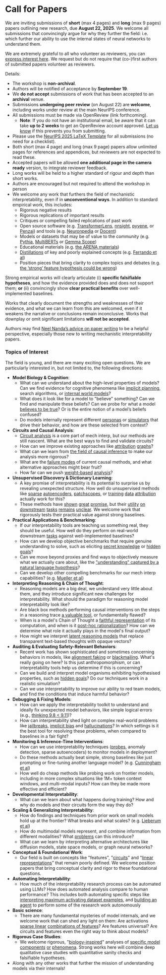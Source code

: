 # Call for Papers
We are inviting submissions of **short** (max 4 pages) and **long** (max 9 pages) papers outlining new research, due **August 22, 2025**. We welcome all submissions that convincingly argue for why they further the field: i.e. which further our ability to use the internal states of neural networks to understand them. 

We are extremely grateful to all who volunteer as reviewers, you can [express interest here](https://www.google.com/url?q=https://docs.google.com/forms/d/e/1FAIpQLSdiw1SJllzoTz_nqzDTzTOGb9DV3W_truQyh-WvYj_QGIi7Mg/viewform?usp%3Ddialog&sa=D&source=editors&ust=1753065440073164&usg=AOvVaw03ANTrOVUod8n8-SSPD-Ta). We request but do not require that (co-)first authors of submitted papers volunteer as reviewers. 

Details: 
* The workshop is **non-archival**.
* Authors will be notified of acceptance by **September 19**.
* We **do not accept** submissions of work that has been accepted to an **archival** venue.
* Submissions **undergoing peer review** (on August 22) are **welcome**, including works under review at the main NeurIPS conference.
* All submissions must be made via OpenReview (link forthcoming).
  * **Note**: If you do not have an institutional email, be aware that it can take **up to 2 weeks** to get an OpenReview account approved. [Let us know](mailto:neurips2025@mechinterpworkshop.com) if this prevents you from submitting.
* Please use the [NeurIPS 2025 LaTeX Template](https://www.google.com/url?q=https://media.neurips.cc/Conferences/NeurIPS2025/Styles.zip&sa=D&source=editors&ust=1753065440074551&usg=AOvVaw2o4HFiEUjQYb8obEJBx6HF) for all submissions (no need for a checklist).
* Both short (max 4 page) and long (max 9 page) papers allow unlimited pages for references and appendices, but reviewers are not expected to read these.
* Accepted papers will be allowed **one additional page in the camera ready** version, to integrate reviewer feedback.
* Long works will be held to a higher standard of rigour and depth than short works.
* Authors are encouraged but not required to attend the workshop in person
* We welcome any work that furthers the field of mechanistic interpretability, even if in **unconventional ways**. In addition to standard empirical work, this includes:
  * Rigorous negative results
  * Rigorous replications of important results
  * Critiques or compelling failed replications of past work
  * Open source software (e.g. [TransformerLens](https://www.google.com/url?q=https://github.com/neelnanda-io/TransformerLens&sa=D&source=editors&ust=1753065440075836&usg=AOvVaw1KtN7AwjuRdE4l8YUBuXma), [nnsight](https://www.google.com/url?q=https://github.com/ndif-team/nnsight&sa=D&source=editors&ust=1753065440075926&usg=AOvVaw1zD2LakWRZijfPRe99yaaB), [pyvene](https://www.google.com/url?q=https://github.com/stanfordnlp/pyvene/tree/main/pyvene/models/mlp&sa=D&source=editors&ust=1753065440076026&usg=AOvVaw1glDzX-eLGuJdv_sJiK9Jv), or [Penzai](https://www.google.com/url?q=https://github.com/google-deepmind/penzai&sa=D&source=editors&ust=1753065440076118&usg=AOvVaw1Qg-SbrpM28cStsEliKfYH)) and tools (e.g. [Neuronpedia](https://www.google.com/url?q=http://neuronpedia.org&sa=D&source=editors&ust=1753065440076210&usg=AOvVaw2mGXi51l6MGmexTJWuYFcH) or [Docent](https://www.google.com/url?q=https://transluce.org/introducing-docent&sa=D&source=editors&ust=1753065440076291&usg=AOvVaw1h_TVOTZaZErsF4oHyVUrA))
  * Models or datasets that may be of value to the community (e.g. [Pythia](https://www.google.com/url?q=https://arxiv.org/abs/2304.01373&sa=D&source=editors&ust=1753065440076445&usg=AOvVaw0RxFHr00ByvhKNtqrl9DMX), [MultiBERTs](https://www.google.com/url?q=https://arxiv.org/abs/2106.16163&sa=D&source=editors&ust=1753065440076529&usg=AOvVaw0I-EM6ERoxQqNPM_gjM3Aj) or [Gemma Scope](https://www.google.com/url?q=https://arxiv.org/abs/2408.05147&sa=D&source=editors&ust=1753065440076615&usg=AOvVaw3fOCXH50Ln-wqDdYYU9HGv))
  * Educational materials (e.g. [the ARENA materials](https://www.google.com/url?q=https://arena3-chapter1-transformer-interp.streamlit.app/&sa=D&source=editors&ust=1753065440076781&usg=AOvVaw09YFXw5C_lkyckyULmj9TD))
  * [Distillations](https://www.google.com/url?q=https://distill.pub/2017/research-debt/&sa=D&source=editors&ust=1753065440076894&usg=AOvVaw1gpzhVYfIpv6DORJoJ3fev) of key and poorly explained concepts (e.g. [Ferrando et al](https://www.google.com/url?q=https://arxiv.org/abs/2405.00208&sa=D&source=editors&ust=1753065440077034&usg=AOvVaw2ASjXj8K0tmL0_QM3O4pah))
  * Position pieces that bring clarity to complex topics and debates (e.g. [the ‘strong’ feature hypothesis could be wrong](https://www.google.com/url?q=https://www.alignmentforum.org/posts/tojtPCCRpKLSHBdpn/the-strong-feature-hypothesis-could-be-wrong&sa=D&source=editors&ust=1753065440077270&usg=AOvVaw0oE7GTV_9DfhD9eZ6x9Cm2))

Strong empirical works will clearly articulate (i) **specific falsifiable hypotheses**, and how the evidence provided does and does not support them; **or** (ii) convincingly show **clear practical benefits** over well-implemented baselines. 

Works that clearly document the strengths and weaknesses of their evidence, and what we can learn from this are welcomed, even if it weakens the narrative or conclusions remain inconclusive. Works that downplay or omit significant limitations **will not be accepted**. 

Authors may find [Neel Nanda’s advice on paper writing](https://www.google.com/url?q=https://www.alignmentforum.org/posts/eJGptPbbFPZGLpjsp/highly-opinionated-advice-on-how-to-write-ml-papers&sa=D&source=editors&ust=1753065440078235&usg=AOvVaw378ZKQBMU5HpQFDaUpGhF1) to be a helpful perspective, especially those new to writing mechanistic interpretability papers. 
### Topics of Interest
The field is young, and there are many exciting open questions. We are particularly interested in, but not limited to, the following directions: 
* **Model Biology & Cognition**:
  * What can we understand about the high-level properties of models? Can we find evidence for cognitive phenomena like [implicit planning](https://www.google.com/url?q=https://transformer-circuits.pub/2025/attribution-graphs/biology.html%23dives-poems&sa=D&source=editors&ust=1753065440078932&usg=AOvVaw2jZOv5556xW1_ewbEJTcZt), search algorithms, or [internal world models](https://www.google.com/url?q=https://arxiv.org/abs/2210.13382&sa=D&source=editors&ust=1753065440079056&usg=AOvVaw04i9ERD0fgIuSW3hra80ax)?
  * What does it look like for a model to "believe" something? Can we find and manipulate these beliefs? Can we probe for what a model [believes to be true](https://www.google.com/url?q=https://arxiv.org/abs/2310.06824&sa=D&source=editors&ust=1753065440079319&usg=AOvVaw3YSH6I1w2VPQ3NI9A-YAL7)? Or is the entire notion of a model’s beliefs confused?
  * Do models internally represent different [personas](https://www.google.com/url?q=https://arxiv.org/abs/2406.12094&sa=D&source=editors&ust=1753065440079504&usg=AOvVaw0d1XOsMg6T6HJXG_1HgXTL) or [simulators](https://www.google.com/url?q=https://www.nature.com/articles/s41586-023-06647-8&sa=D&source=editors&ust=1753065440079600&usg=AOvVaw0dBMroN_fOBpC2dboFM7-A) that drive their behavior, and how are these selected from context?
* **Circuits and Causal Analysis**:
  * [Circuit analysis](https://www.google.com/url?q=https://distill.pub/2020/circuits/zoom-in/&sa=D&source=editors&ust=1753065440079862&usg=AOvVaw2jWsBFv5vS5rbAZ06TQtIw) is a core part of mech interp, but our methods are still nascent. What are the best ways to find and validate circuits?
  * How can we improve existing approaches like [attribution](https://www.google.com/url?q=https://arxiv.org/abs/2406.11944&sa=D&source=editors&ust=1753065440080125&usg=AOvVaw2xqK3ZguW_3MKkOlbBekVG) [graphs](https://www.google.com/url?q=https://transformer-circuits.pub/2025/attribution-graphs/methods.html&sa=D&source=editors&ust=1753065440080216&usg=AOvVaw3ZaA-KmvrIguxT7wL9sHUq)?
  * What can we learn from [the field of causal inference](https://www.google.com/url?q=https://arxiv.org/abs/2407.04690&sa=D&source=editors&ust=1753065440080354&usg=AOvVaw10d12gjie--L7KSl3fbH9J) to make our analysis more rigorous?
  * What are the [failure modes](https://www.google.com/url?q=https://arxiv.org/abs/2307.15771&sa=D&source=editors&ust=1753065440080514&usg=AOvVaw0FTPaWuZW5wnKbncsvMRMk) of current causal methods, and what alternative approaches might bear fruit?
  * How far can we push [weight-based](https://www.google.com/url?q=https://arxiv.org/abs/2301.05217&sa=D&source=editors&ust=1753065440080711&usg=AOvVaw3bpUH_1TU4bXhdidlundDv) [analysis](https://www.google.com/url?q=https://arxiv.org/abs/2410.08417&sa=D&source=editors&ust=1753065440080775&usg=AOvVaw1FejFH-M1P9RVeTBRu5eyE)?
* **Unsupervised Discovery & Dictionary Learning**:
  * A key promise of interpretability is its potential to surprise us by revealing unexpected structure. How well do unsupervised methods like [sparse](https://www.google.com/url?q=https://arxiv.org/abs/2103.15949&sa=D&source=editors&ust=1753065440081143&usg=AOvVaw0W6GOAbn4HsAYSmB6SxwJg) [autoencoders](https://www.google.com/url?q=https://transformer-circuits.pub/2023/monosemantic-features&sa=D&source=editors&ust=1753065440081235&usg=AOvVaw3eujCQ5XmsiSooXnX2RJbX), [patch](https://www.google.com/url?q=https://arxiv.org/abs/2401.06102&sa=D&source=editors&ust=1753065440081302&usg=AOvVaw1BxYM7UxVt2k8M8vuLaUQL)[scopes](https://www.google.com/url?q=https://arxiv.org/abs/2403.10949v2&sa=D&source=editors&ust=1753065440081357&usg=AOvVaw2yDn1ZCy51b02Ye4ZGlq7v), or [training](https://www.google.com/url?q=https://proceedings.mlr.press/v70/koh17a?ref%3Dhttps://githubhelp.com&sa=D&source=editors&ust=1753065440081445&usg=AOvVaw1mWD5Fd8WpO4KCZe-uc3WL) [data](https://www.google.com/url?q=https://arxiv.org/abs/2308.03296&sa=D&source=editors&ust=1753065440081514&usg=AOvVaw36VtkARRp8VwEiYkll5KZW) [attribution](https://www.google.com/url?q=https://arxiv.org/abs/2205.11482&sa=D&source=editors&ust=1753065440081603&usg=AOvVaw2oJK0TIrCRMjoZTHDDSC3b) actually work for this?
  * These methods have [shown](https://www.google.com/url?q=https://transformer-circuits.pub/2024/scaling-monosemanticity/index.html&sa=D&source=editors&ust=1753065440081794&usg=AOvVaw1LdkzIXh4wHDzctOonmbRf) [great](https://www.google.com/url?q=https://transformer-circuits.pub/2025/attribution-graphs/biology.html&sa=D&source=editors&ust=1753065440081909&usg=AOvVaw0a-yoEE3zUoPyT-Co1lfSr) [promise](https://www.google.com/url?q=https://arxiv.org/abs/2503.10965&sa=D&source=editors&ust=1753065440081974&usg=AOvVaw0SeBIWZohqdLMCAsaTMvGX), but their [utility](https://www.google.com/url?q=https://arxiv.org/abs/2502.16681&sa=D&source=editors&ust=1753065440082046&usg=AOvVaw3lKtKe7CyKUG1HBExqBajh) [on](https://www.google.com/url?q=https://www.tilderesearch.com/blog/sieve&sa=D&source=editors&ust=1753065440082120&usg=AOvVaw3oLAT-Io3arnyVygglMcTn) [downstream](https://www.google.com/url?q=https://arxiv.org/abs/2501.17148&sa=D&source=editors&ust=1753065440082193&usg=AOvVaw0iGVEARgY2pO1JGuS86k5_) [tasks](https://www.google.com/url?q=https://transformer-circuits.pub/2024/features-as-classifiers/index.html&sa=D&source=editors&ust=1753065440082283&usg=AOvVaw0qenlh47vySRlEuc1r32PB) [remains](https://www.google.com/url?q=https://arxiv.org/abs/2502.04382&sa=D&source=editors&ust=1753065440082346&usg=AOvVaw3LzLoO8ZTkzc-ebBzrBa8e) [unclear](https://www.google.com/url?q=https://www.alignmentforum.org/posts/4uXCAJNuPKtKBsi28/negative-results-for-saes-on-downstream-tasks&sa=D&source=editors&ust=1753065440082463&usg=AOvVaw0XZFeFuUyE_XD9nMJVQWCl). We welcome work that rigorously tests their practical value against strong baselines.
* **Practical Applications & Benchmarking**:
  * If our interpretability tools are teaching us something real, they should be useful. How well do they perform on real-world downstream [tasks](https://www.google.com/url?q=https://www.lesswrong.com/posts/wGRnzCFcowRCrpX4Y/downstream-applications-as-validation-of-interpretability&sa=D&source=editors&ust=1753065440082962&usg=AOvVaw0ILE4vzTJFqED7k49aAgSG) against well-implemented baselines?
  * How can we develop objective benchmarks that require genuine understanding to solve, such as eliciting [secret knowledge](https://www.google.com/url?q=https://arxiv.org/abs/2505.14352&sa=D&source=editors&ust=1753065440083223&usg=AOvVaw2MoA4P4nb_AZtshdguTEAc) or [hidden goals](https://www.google.com/url?q=https://arxiv.org/abs/2503.10965&sa=D&source=editors&ust=1753065440083307&usg=AOvVaw2jXgLWTo6UeMOuFNtEJ-x9)?
  * Can we move beyond proxies and find ways to objectively measure what we actually care about, like the ["understanding" captured by a natural language hypothesis](https://www.google.com/url?q=https://arxiv.org/abs/2502.04382&sa=D&source=editors&ust=1753065440083548&usg=AOvVaw3ievfzmEabUcJiJcYFnjH0)?
  * Can we develop other compelling benchmarks for our mech interp capabilities? (e.g. [Mueller et al](https://www.google.com/url?q=https://arxiv.org/abs/2504.13151&sa=D&source=editors&ust=1753065440083788&usg=AOvVaw1Lv2VjUbuyp0DZ7VFt-w9H))
* **Interpreting Reasoning & Chain of Thought**:
  * Reasoning models are a big deal, we understand very little about them, and they introduce significant new challenges for interpretability. What should the paradigm for reasoning model interpretability look like?
  * Are black box methods performing causal interventions on the steps in a reasoning trace [a valuable tool](https://www.google.com/url?q=https://arxiv.org/abs/2506.19143&sa=D&source=editors&ust=1753065440084313&usg=AOvVaw1QVZywjg7INM-b5JDMCOzN), or fundamentally flawed?
  * When is a model's Chain of Thought a [faithful representation](https://www.google.com/url?q=https://arxiv.org/abs/2305.04388&sa=D&source=editors&ust=1753065440084483&usg=AOvVaw22DYnV52OaLpm4e0x5naIT) of its computation, and when is it [post-hoc rationalization](https://www.google.com/url?q=https://arxiv.org/abs/2503.08679&sa=D&source=editors&ust=1753065440084603&usg=AOvVaw1b90ucAb1t4m0pa9s2sEJE)? How can we determine what role it actually plays in the model's final output?
  * How might we interpret [latent reasoning models](https://www.google.com/url?q=https://arxiv.org/abs/2412.06769&sa=D&source=editors&ust=1753065440084795&usg=AOvVaw3leKdctycb5qhG_WfTXVuf) that replace transparent text-based thoughts with opaque vectors?
* **Auditing & Evaluating Safety-Relevant Behaviors**:
  * Recent work has shown sophisticated and sometimes concerning behaviors in models, like [alignment faking](https://www.google.com/url?q=https://arxiv.org/abs/2412.14093&sa=D&source=editors&ust=1753065440085160&usg=AOvVaw2dkWrlqWsl4wRErMYlXUzX) or [blackmailing](https://www.google.com/url?q=https://www.anthropic.com/research/agentic-misalignment&sa=D&source=editors&ust=1753065440085246&usg=AOvVaw2en7RLqQSgRfMsXstnzXDP). What's really going on here? Is this just anthropomorphism, or can interpretability tools help us determine if this is concerning?
  * Can we build and interpret model organisms exhibiting hypothesised properties, such as [hidden goals](https://www.google.com/url?q=https://arxiv.org/abs/2503.10965&sa=D&source=editors&ust=1753065440085579&usg=AOvVaw0wnhfCm1u7Ba1TuyfUpKWy)? Do our techniques work in a realistic simulation?
  * Can we use interpretability to improve our ability to red team models, and find the conditions that induce harmful behavior?
* **Debugging & Fixing Models**:
  * How can we apply the interpretability toolkit to understand and ideally fix unexpected model behaviors, like simple logical errors (e.g., [thinking 9.8 < 9.11](https://www.google.com/url?q=https://transluce.org/observability-interface&sa=D&source=editors&ust=1753065440086093&usg=AOvVaw2-ofEnfmbTHF0IOsSBfOkz))?
  * How can interpretability shed light on complex real-world problems like [jailbreaks](https://www.google.com/url?q=https://transformer-circuits.pub/2025/attribution-graphs/biology.html%23dives-jailbreak&sa=D&source=editors&ust=1753065440086298&usg=AOvVaw0Gh_mLPAz_-LuM7VexhqtH), [implicit bias](https://www.google.com/url?q=https://arxiv.org/abs/2506.10922&sa=D&source=editors&ust=1753065440086371&usg=AOvVaw2duWa6gJZjECGGnVTKqPun) and [hallucinations](https://www.google.com/url?q=https://arxiv.org/abs/2411.14257&sa=D&source=editors&ust=1753065440086447&usg=AOvVaw3lvfXD6gjZK3GcqFLplPdo)? In which settings is it the best tool for resolving these problems, when compared to baselines in a fair fight?
* **Monitoring & Inference-Time Interventions**:
  * How can we use interpretability techniques ([probes](https://www.google.com/url?q=https://arxiv.org/abs/2102.12452&sa=D&source=editors&ust=1753065440086852&usg=AOvVaw2z0j8kOiuXVfxJN7ud57C2), anomaly detection, sparse autoencoders) to monitor models in deployment?
  * Do these methods actually beat simple, strong baselines like just prompting or fine-tuning another language model? (e.g. [Cunningham et al](https://www.google.com/url?q=https://alignment.anthropic.com/2025/cheap-monitors/&sa=D&source=editors&ust=1753065440087130&usg=AOvVaw0BAQB_iN8VpFTd5WEmvCoU))
  * How well do cheap methods like probing work on frontier models, including in more complex situations like 1M+ token context windows, and multi-modal inputs? How can they be made more effective and efficient?
* **Developmental Interpretability**:
  * What can we learn about what happens during training? How and why do models and their circuits form the way they do?
* **Scaling & Generalizing Interpretability**:
  * How do findings and techniques from prior work on small models hold up at the frontier? What breaks and what scales? (e.g. [Lieberum et al](https://www.google.com/url?q=https://arxiv.org/abs/2307.09458&sa=D&source=editors&ust=1753065440087987&usg=AOvVaw2BOTwclXTdV1WGULiLaHak))
  * How do multimodal models represent, and combine information from different modalities? What [problems](https://www.google.com/url?q=https://openreview.net/pdf?id%3DVUhRdZp8ke&sa=D&source=editors&ust=1753065440088291&usg=AOvVaw3r_WLbJz5KzWZXpajKbepW) can this introduce?
  * What can we learn by interpreting alternative architectures like diffusion models, state space models, or graph neural networks?
* **Conceptual & Foundational Work**:
  * Our field is built on concepts like "features", "[circuits](https://www.google.com/url?q=https://distill.pub/2020/circuits/zoom-in/&sa=D&source=editors&ust=1753065440088718&usg=AOvVaw18bs6ot7p3UBA4N9V0r7A1)" and “[linear representations](https://www.google.com/url?q=https://transformer-circuits.pub/2024/july-update/index.html%23linear-representations&sa=D&source=editors&ust=1753065440088841&usg=AOvVaw2d4HdgdqWNNnytVJYBQ5TJ)” that remain poorly defined. We welcome position papers that bring conceptual clarity and rigor to these foundational questions.
* **Automating Interpretability**:
  * How much of the interpretability research process can be automated using LLMs? How does automated analysis compare to human performance? This includes both automating specific steps like [interpreting maximum activating dataset examples](https://www.google.com/url?q=https://openaipublic.blob.core.windows.net/neuron-explainer/paper/index.html&sa=D&source=editors&ust=1753065440089406&usg=AOvVaw12M5UFuF8JoEs7Io5fv565), and [building an agent](https://www.google.com/url?q=https://arxiv.org/abs/2404.14394&sa=D&source=editors&ust=1753065440089509&usg=AOvVaw2F2GOqqTRLAuxPhrRGsINe) to perform some of the research work autonomously
* **Basic science**:
  * There are many fundamental mysteries of model internals, and we welcome work that can shed any light on them: Are activations [sparse linear](https://www.google.com/url?q=https://arxiv.org/abs/1601.03764&sa=D&source=editors&ust=1753065440089866&usg=AOvVaw00mnDrY7aoF8qGb_mfNjYL) [combinations of features](https://www.google.com/url?q=https://transformer-circuits.pub/2022/toy_model/index.html&sa=D&source=editors&ust=1753065440089995&usg=AOvVaw0CjKfR_Bm756TTgvTMVZzl)? Are features universal? Are circuits and features even the right way to think about models?
* **Rigorous Case Studies**:
  * We welcome rigorous, "[biology-inspired](https://www.google.com/url?q=https://distill.pub/2020/circuits/curve-circuits/&sa=D&source=editors&ust=1753065440090420&usg=AOvVaw30lIBZE3umafwNQVHxI06S)" analyses of [specific model](https://www.google.com/url?q=https://arxiv.org/abs/2310.04625&sa=D&source=editors&ust=1753065440090547&usg=AOvVaw2iIj3PKFj9_Dr7-F3rPWZg) [components](https://www.google.com/url?q=https://transformer-circuits.pub/2024/scaling-monosemanticity/index.html&sa=D&source=editors&ust=1753065440090666&usg=AOvVaw00hQYschPBvVprvDNsRXDG) [or](https://www.google.com/url?q=https://arxiv.org/abs/2305.01610&sa=D&source=editors&ust=1753065440090765&usg=AOvVaw2Q1lc1lc7vwkg6P9IQMtkr) [phenomena](https://www.google.com/url?q=https://arxiv.org/abs/2306.09346&sa=D&source=editors&ust=1753065440090848&usg=AOvVaw1B-P9KWAXACu2ipq9FxVgx). Strong works here will combine deep qualitative case studies with quantitative sanity checks and falsifiable hypotheses.
* Along with any other works that further the mission of understanding models via their internals!